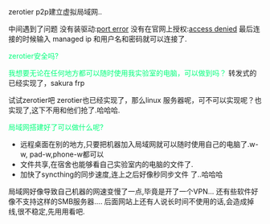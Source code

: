 zerotier   p2p建立虚拟局域网..

中间遇到了问题 
没有装驱动:[port  error](https://www.zh30.com/windows-zerotier-port-error.html)
没有在官网上授权:[access denied](https://my.zerotier.com/network)
最后连接的时候输入 managed ip 和用户名和密码就可以连接了.

<font color = '#00ff7b'>zerotier安全吗? </font>



<span style="font-family:default; font-size:default; color:#00ff7b">我想要无论在任何地方都可以随时使用我实验室的电脑，可以做到吗？</span>
转发式的已经实现了，sakura frp

试试zerotier吧 zerotier也已经实现了，那么linux 服务器呢，可不可以实现呢？也实现了,这下不用和他们抢了.哈哈哈.

<font color = '#00ff7b'>局域网搭建好了可以做什么呢? </font>
- 远程桌面在别的地方,只要把机器加入局域网就可以随时使用自己的电脑了.w-w, pad-w,phone-w都可以
- 文件共享,在宿舍也能够看自己实验室内的电脑的文件了.
- 加快了syncthing的同步速度,连上之后好像秒同步文件 了..哈哈哈

局域网好像导致自己机器的网速变慢了一点,毕竟是开了一个VPN...
还有些软件好像不支持这样的SMB服务器....
后面网站上还有人说长时间不使用的话,会造成掉线,很不稳定,先用用看吧.